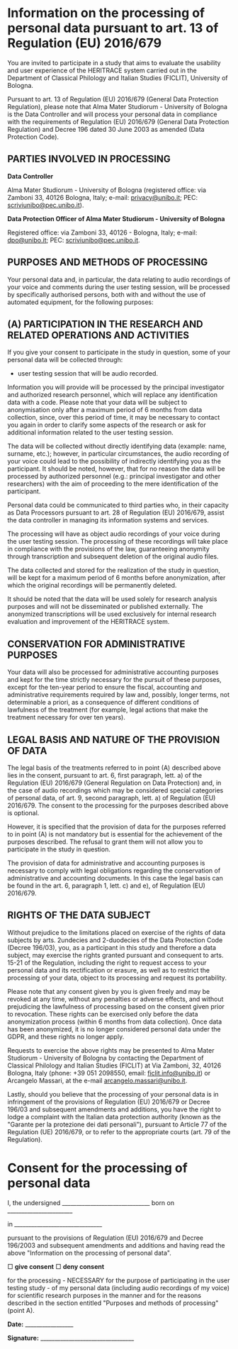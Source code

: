# Information on the processing of personal data pursuant to art. 13 of Regulation (EU) 2016/679 

You are invited to participate in a study that aims to evaluate the usability and user experience of the HERITRACE system carried out in the Department of Classical Philology and Italian Studies (FICLIT), University of Bologna.

Pursuant to art. 13 of Regulation (EU) 2016/679 (General Data Protection Regulation), please note that Alma Mater Studiorum - University of Bologna is the Data Controller and will process your personal data in compliance with the requirements of Regulation (EU) 2016/679 (General Data Protection Regulation) and Decree 196 dated 30 June 2003 as amended (Data Protection Code).

## PARTIES INVOLVED IN PROCESSING

**Data Controller**

Alma Mater Studiorum - University of Bologna (registered office: via Zamboni 33, 40126 Bologna, Italy; e-mail: privacy@unibo.it; PEC: scriviunibo@pec.unibo.it).

**Data Protection Officer of Alma Mater Studiorum - University of Bologna**

Registered office: via Zamboni 33, 40126 - Bologna, Italy; e-mail: dpo@unibo.it; PEC: scriviunibo@pec.unibo.it.

## PURPOSES AND METHODS OF PROCESSING

Your personal data and, in particular, the data relating to audio recordings of your voice and comments during the user testing session, will be processed by specifically authorised persons, both with and without the use of automated equipment, for the following purposes:

## (A) PARTICIPATION IN THE RESEARCH AND RELATED OPERATIONS AND ACTIVITIES

If you give your consent to participate in the study in question, some of your personal data will be collected through:

- user testing session that will be audio recorded.

Information you will provide will be processed by the principal investigator and authorized research personnel, which will replace any identification data with a code. Please note that your data will be subject to anonymisation only after a maximum period of 6 months from data collection, since, over this period of time, it may be necessary to contact you again in order to clarify some aspects of the research or ask for additional information related to the user testing session.

The data will be collected without directly identifying data (example: name, surname, etc.); however, in particular circumstances, the audio recording of your voice could lead to the possibility of indirectly identifying you as the participant. It should be noted, however, that for no reason the data will be processed by authorized personnel (e.g.: principal investigator and other researchers) with the aim of proceeding to the mere identification of the participant.

Personal data could be communicated to third parties who, in their capacity as Data Processors pursuant to art. 28 of Regulation (EU) 2016/679, assist the data controller in managing its information systems and services.

The processing will have as object audio recordings of your voice during the user testing session. The processing of these recordings will take place in compliance with the provisions of the law, guaranteeing anonymity through transcription and subsequent deletion of the original audio files.

The data collected and stored for the realization of the study in question, will be kept for a maximum period of 6 months before anonymization, after which the original recordings will be permanently deleted.

It should be noted that the data will be used solely for research analysis purposes and will not be disseminated or published externally. The anonymized transcriptions will be used exclusively for internal research evaluation and improvement of the HERITRACE system.

## CONSERVATION FOR ADMINISTRATIVE PURPOSES

Your data will also be processed for administrative accounting purposes and kept for the time strictly necessary for the pursuit of these purposes, except for the ten-year period to ensure the fiscal, accounting and administrative requirements required by law and, possibly, longer terms, not determinable a priori, as a consequence of different conditions of lawfulness of the treatment (for example, legal actions that make the treatment necessary for over ten years).

## LEGAL BASIS AND NATURE OF THE PROVISION OF DATA

The legal basis of the treatments referred to in point (A) described above lies in the consent, pursuant to art. 6, first paragraph, lett. a) of the Regulation (EU) 2016/679 (General Regulation on Data Protection) and, in the case of audio recordings which may be considered special categories of personal data, of art. 9, second paragraph, lett. a) of Regulation (EU) 2016/679. The consent to the processing for the purposes described above is optional.

However, it is specified that the provision of data for the purposes referred to in point (A) is not mandatory but is essential for the achievement of the purposes described. The refusal to grant them will not allow you to participate in the study in question.

The provision of data for administrative and accounting purposes is necessary to comply with legal obligations regarding the conservation of administrative and accounting documents. In this case the legal basis can be found in the art. 6, paragraph 1, lett. c) and e), of Regulation (EU) 2016/679.

## RIGHTS OF THE DATA SUBJECT

Without prejudice to the limitations placed on exercise of the rights of data subjects by arts. 2undecies and 2-duodecies of the Data Protection Code (Decree 196/03), you, as a participant in this study and therefore a data subject, may exercise the rights granted pursuant and consequent to arts. 15-21 of the Regulation, including the right to request access to your personal data and its rectification or erasure, as well as to restrict the processing of your data, object to its processing and request its portability.

Please note that any consent given by you is given freely and may be revoked at any time, without any penalties or adverse effects, and without prejudicing the lawfulness of processing based on the consent given prior to revocation. These rights can be exercised only before the data anonymization process (within 6 months from data collection). Once data has been anonymized, it is no longer considered personal data under the GDPR, and these rights no longer apply.

Requests to exercise the above rights may be presented to Alma Mater Studiorum - University of Bologna by contacting the Department of Classical Philology and Italian Studies (FICLIT) at Via Zamboni, 32, 40126 Bologna, Italy (phone: +39 051 2098550, email: ficlit.info@unibo.it) or Arcangelo Massari, at the e-mail arcangelo.massari@unibo.it.

Lastly, should you believe that the processing of your personal data is in infringement of the provisions of Regulation (EU) 2016/679 or Decree 196/03 and subsequent amendments and additions, you have the right to lodge a complaint with the Italian data protection authority (known as the "Garante per la protezione dei dati personali"), pursuant to Article 77 of the Regulation (UE) 2016/679, or to refer to the appropriate courts (art. 79 of the Regulation).

# Consent for the processing of personal data

I, the undersigned _______________________________ born on _______________________

in _______________________________

pursuant to the provisions of Regulation (EU) 2016/679 and Decree 196/2003 and subsequent amendments and additions and having read the above "Information on the processing of personal data".

□ **give consent** □ **deny consent**

for the processing - NECESSARY for the purpose of participating in the user testing study - of my personal data (including audio recordings of my voice) for scientific research purposes in the manner and for the reasons described in the section entitled "Purposes and methods of processing" (point A).

**Date:** _________________

**Signature:** _________________________________